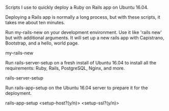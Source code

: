 Scripts I use to quickly deploy a Ruby on Rails app on Ubuntu 16.04.

Deploying a Rails app is normally a long process, but with these scripts, it takes me about ten minutes.

Run my-rails-new on your development environment. Use it like 'rails new' but with additional arguments. It will set up a new rails app with Capistrano, Bootstrap, and a hello, world page.

my-rails-new <app-name> <git-repository> <server-ip-or-domain> <user-name> <secret-key-env-var-name> <database-password-env-var-name>

Run rails-server-setup on a fresh install of Ubuntu 16.04 to install all the requirements: Ruby, Rails, PostgreSQL, Nginx, and more.

rails-server-setup <username>

Run rails-app-setup on the Ubuntu 16.04 server to prepare it for the deployment.

rails-app-setup <app-name> <secret-key> <secret-key-env> <database-password-env> <setup-host?(y/n)> <setup-ssl?(y/n)> <ip-or-domain> <username>